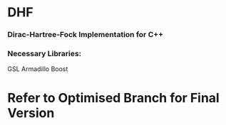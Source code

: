 # DHF
### Dirac-Hartree-Fock Implementation for C++

### Necessary Libraries:
GSL
Armadillo
Boost

# Refer to Optimised Branch for Final Version 
